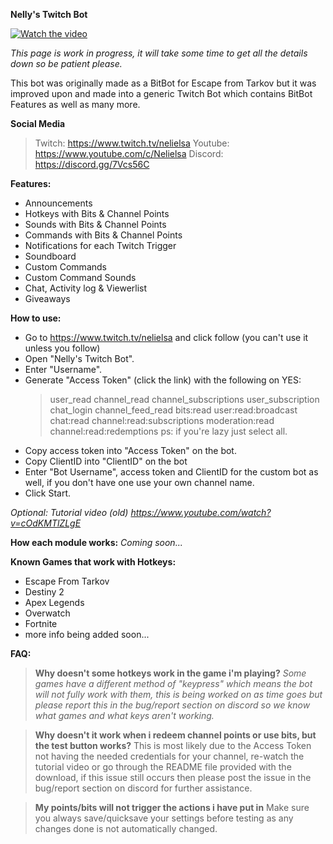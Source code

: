 
**Nelly's Twitch Bot**

[![Watch the video](https://i.ytimg.com/vi/a5PEP8DDSJE/maxresdefault.jpg)](https://www.youtube.com/watch?v=a5PEP8DDSJE)

*This page is work in progress, it will take some time to get all the details down so be patient please.*

This bot was originally made as a BitBot for Escape from Tarkov but it was improved upon and made into a generic Twitch Bot which contains BitBot Features as well as many more.

**Social Media**
> Twitch: https://www.twitch.tv/nelielsa
> Youtube: https://www.youtube.com/c/Nelielsa
> Discord: https://discord.gg/7Vcs56C

**Features:**
 - Announcements
 - Hotkeys with Bits & Channel Points
 - Sounds with Bits & Channel Points
 - Commands with Bits & Channel Points
 - Notifications for each Twitch Trigger
 - Soundboard
 - Custom Commands
 - Custom Command Sounds
 - Chat, Activity log & Viewerlist
 - Giveaways

**How to use:**
- Go to https://www.twitch.tv/nelielsa and click follow (you can't use it unless you follow)
- Open "Nelly's Twitch Bot".
- Enter "Username".
- Generate "Access Token" (click the link) with the following on YES:
     > user_read
     > channel_read
     > channel_subscriptions
     > user_subscription
     > chat_login
     > channel_feed_read
     > bits:read
     > user:read:broadcast
     > chat:read
     > channel:read:subscriptions
     > moderation:read
     > channel:read:redemptions
     ps: if you're lazy just select all.
- Copy access token into "Access Token" on the bot.
- Copy ClientID into "ClientID" on the bot
- Enter "Bot Username", access token and ClientID for the custom bot as well, if you don't have one use your own channel name.
- Click Start.

*Optional: Tutorial video (old) https://www.youtube.com/watch?v=cOdKMTlZLgE*

**How each module works:**
*Coming soon...*

**Known Games that work with Hotkeys:**

 - Escape From Tarkov
 - Destiny 2
 - Apex Legends
 - Overwatch
 - Fortnite
 - more info being added soon...

**FAQ:**

> **Why doesn't some hotkeys work in the game i'm playing?**
> *Some games have a different method of "keypress" which means the bot will not fully work with them, this is being worked on as time goes but please report this in the bug/report section on discord so we know what games and what keys aren't working.*

> **Why doesn't it work when i redeem channel points or use bits, but the test button works?**
> This is most likely due to the Access Token not having the needed credentials for your channel, re-watch the tutorial video or go through the README file provided with the download, if this issue still occurs then please post the issue in the bug/report section on discord for further assistance.

> **My points/bits will not trigger the actions i have put in**
> Make sure you always save/quicksave your settings before testing as any changes done is not automatically changed.
